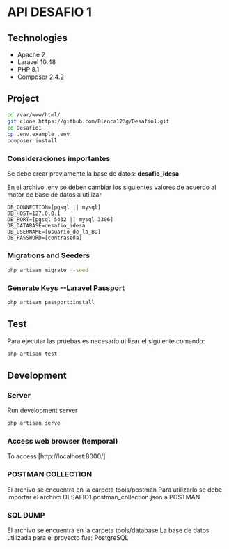 
# API DESAFIO 1

## Technologies

* Apache 2
* Laravel 10.48
* PHP 8.1
* Composer 2.4.2


## Project
```bash
cd /var/www/html/
git clone https://github.com/Blanca123g/Desafio1.git
cd Desafio1
cp .env.example .env
composer install
```

### Consideraciones importantes
Se debe crear previamente la base de datos: **desafio_idesa**

En el archivo .env se deben cambiar los siguientes valores de acuerdo al motor de base de datos a utilizar
```
DB_CONNECTION=[pgsql || mysql]
DB_HOST=127.0.0.1
DB_PORT=[pgsql 5432 || mysql 3306]
DB_DATABASE=desafio_idesa
DB_USERNAME=[usuario_de_la_BD]
DB_PASSWORD=[contraseña]
```

### Migrations and Seeders

```bash
php artisan migrate --seed
```

### Generate Keys --Laravel Passport
```bash
php artisan passport:install
```

## Test
Para ejecutar las pruebas es necesario utilizar el siguiente comando:
```bash
php artisan test
```

## Development

### Server

Run development server

```bash
php artisan serve
```

### Access web browser (temporal)

To access [http://localhost:8000/]

### POSTMAN COLLECTION

El archivo se encuentra en la carpeta tools/postman
Para utilizarlo se debe importar el archivo DESAFIO1.postman_collection.json a POSTMAN


### SQL DUMP
El archivo se encuentra en la carpeta tools/database
La base de datos utilizada para el proyecto fue: PostgreSQL

